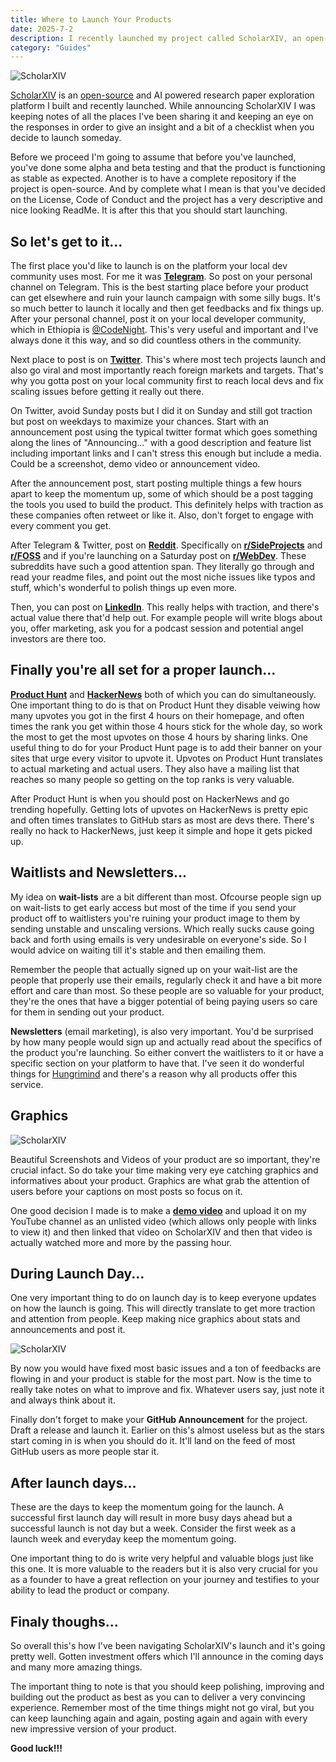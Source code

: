 ```yaml
---
title: Where to Launch Your Products
date: 2025-7-2
description: I recently launched my project called ScholarXIV, an open-source and AI powered research paper explorer. During which is when I was taking notes on all the platforms I launched it on and got some insights. Hope this helps.
category: "Guides"
---
```


![ScholarXIV](/blog-images/WhereToLaunchYourProducts/scholarxiv.jpg)

[ScholarXIV](https://scholarxiv.com) is an [open-source](https://github.com/dagmawibabi/scholarxivweb) and AI powered research paper exploration platform I built and recently launched. While announcing ScholarXIV I was keeping notes of all the places I've been sharing it and keeping an eye on the responses in order to give an insight and a bit of a checklist when you decide to launch someday.

Before we proceed I'm going to assume that before you've launched, you've done some alpha and beta testing and that the product is functioning as stable as expected. Another is to have a complete repository if the project is open-source. And by complete what I mean is that you've decided on the License, Code of Conduct and the project has a very descriptive and nice looking ReadMe. It is after this that you should start launching.

## So let's get to it...

The first place you'd like to launch is on the platform your local dev community uses most. For me it was **[Telegram](https://telegram.org)**. So post on your personal channel on Telegram. This is the best starting place before your product can get elsewhere and ruin your launch campaign with some silly bugs. It's so much better to launch it locally and then get feedbacks and fix things up. After your personal channel, post it on your local developer community, which in Ethiopia is [@CodeNight](https://t.me/CodeNight). This's very useful and important and I've always done it this way, and so did countless others in the community.

Next place to post is on **[Twitter](https://x.com)**. This's where most tech projects launch and also go viral and most importantly reach foreign markets and targets. That's why you gotta post on your local community first to reach local devs and fix scaling issues before getting it really out there.

On Twitter, avoid Sunday posts but I did it on Sunday and still got traction but post on weekdays to maximize your chances. Start with an announcement post using the typical twitter format which goes something along the lines of "Announcing..." with a good description and feature list including important links and I can't stress this enough but include a media. Could be a screenshot, demo video or announcement video.

After the announcement post, start posting multiple things a few hours apart to keep the momentum up, some of which should be a post tagging the tools you used to build the product. This definitely helps with traction as these companies often retweet or like it. Also, don't forget to engage with every comment you get.

After Telegram & Twitter, post on **[Reddit](https://reddit.com)**. Specifically on **[r/SideProjects](https://www.reddit.com/r/SideProjects/)** and **[r/FOSS](https://www.reddit.com/r/FOSS/)** and if you're launching on a Saturday post on **[r/WebDev](https://www.reddit.com/r/WebDev/)**. These subreddits have such a good attention span. They literally go through and read your readme files, and point out the most niche issues like typos and stuff, which's wonderful to polish things up even more.

Then, you can post on **[LinkedIn](https://linkedin.com)**. This really helps with traction, and there's actual value there that'd help out. For example people will write blogs about you, offer marketing, ask you for a podcast session and potential angel investors are there too.

## Finally you're all set for a proper launch...

**[Product Hunt](https://producthunt.com)** and **[HackerNews](https://news.ycombinator.com)** both of which you can do simultaneously. One important thing to do is that on Product Hunt they disable veiwing how many upvotes you got in the first 4 hours on their homepage, and often times the rank you get within those 4 hours stick for the whole day, so work the most to get the most upvotes on those 4 hours by sharing links. One useful thing to do for your Product Hunt page is to add their banner on your sites that urge every visitor to upvote it. Upvotes on Product Hunt translates to actual marketing and actual users. They also have a mailing list that reaches so many people so getting on the top ranks is very valuable.

After Product Hunt is when you should post on HackerNews and go trending hopefully. Getting lots of upvotes on HackerNews is pretty epic and often times translates to GitHub stars as most are devs there. There's really no hack to HackerNews, just keep it simple and hope it gets picked up.

## Waitlists and Newsletters...

My idea on **wait-lists** are a bit different than most. Ofcourse people sign up on wait-lists to get early access but most of the time if you send your product off to waitlisters you're ruining your product image to them by sending unstable and unscaling versions. Which really sucks cause going back and forth using emails is very undesirable on everyone's side. So I would advice on waiting till it's stable and then emailing them.

Remember the people that actually signed up on your wait-list are the people that properly use their emails, regularly check it and have a bit more effort and care than most. So these people are so valuable for your product, they're the ones that have a bigger potential of being paying users so care for them in sending out your product.

**Newsletters** (email marketing), is also very important. You'd be surprised by how many people would sign up and actually read about the specifics of the product you're launching. So either convert the waitlisters to it or have a specific section on your platform to have that. I've seen it do wonderful things for [Hungrimind](https://hungrimind.com) and there's a reason why all products offer this service.

## Graphics

![ScholarXIV](/blog-images/WhereToLaunchYourProducts/scholarxiv_anonymous.jpg)

Beautiful Screenshots and Videos of your product are so important, they're crucial infact. So do take your time making very eye catching graphics and informatives about your product. Graphics are what grab the attention of users before your captions on most posts so focus on it.

One good decision I made is to make a **[demo video](https://youtu.be/-GlxZRCfxYA)** and upload it on my YouTube channel as an unlisted video (which allows only people with links to view it) and then linked that video on ScholarXIV and then that video is actually watched more and more by the passing hour.

## During Launch Day...

One very important thing to do on launch day is to keep everyone updates on how the launch is going. This will directly translate to get more traction and attention from people. Keep making nice graphics about stats and announcements and post it.

![ScholarXIV](/blog-images/WhereToLaunchYourProducts/scholarxiv_stats.jpg)

By now you would have fixed most basic issues and a ton of feedbacks are flowing in and your product is stable for the most part. Now is the time to really take notes on what to improve and fix. Whatever users say, just note it and always think about it.

Finally don't forget to make your **GitHub Announcement** for the project. Draft a release and launch it. Earlier on this's almost useless but as the stars start coming in is when you should do it. It'll land on the feed of most GitHub users as more people star it.

## After launch days...

These are the days to keep the momentum going for the launch. A successful first launch day will result in more busy days ahead but a successful launch is not day but a week. Consider the first week as a launch week and everyday keep the momentum going.

One important thing to do is write very helpful and valuable blogs just like this one. It is more valuable to the readers but it is also very crucial for you as a founder to have a great reflection on your journey and testifies to your ability to lead the product or company.

## Finaly thoughs...

So overall this's how I've been navigating ScholarXIV's launch and it's going pretty well. Gotten investment offers which I'll announce in the coming days and many more amazing things.

The important thing to note is that you should keep polishing, improving and building out the product as best as you can to deliver a very convincing experience. Remember most of the time things might not go viral, but you can keep launching again and again, posting again and again with every new impressive version of your product.

**Good luck!!!**
